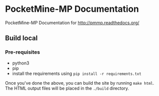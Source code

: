 PocketMine-MP Documentation
===========================

PocketMine-MP Documentation for http://pmmp.readthedocs.org/

Build local
-----------

### Pre-requisites
- python3
- pip
- install the requirements using `pip install -r requirements.txt`

Once you've done the above, you can build the site by running `make html`.
The HTML output files will be placed in the `./build` directory.

